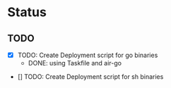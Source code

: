 # Status

## TODO


- [x] TODO: Create Deployment script for go binaries
  - DONE: using Taskfile and air-go
- [] TODO: Create Deployment script for sh binaries